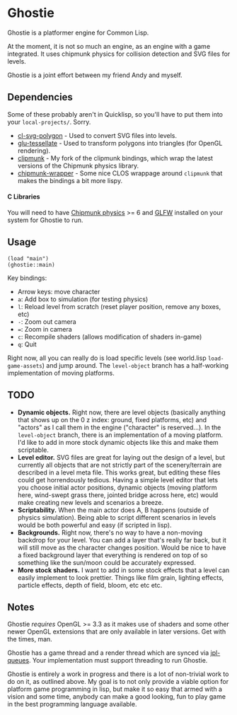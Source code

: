 Ghostie
=======
Ghostie is a platformer engine for Common Lisp.

At the moment, it is not so much an engine, as an engine with a game integrated.
It uses chipmunk physics for collision detection and SVG files for levels.

Ghostie is a joint effort between my friend Andy and myself.

Dependencies
------------
Some of these probably aren't in Quicklisp, so you'll have to put them into your
`local-projects/`. Sorry.

- [cl-svg-polygon](https://github.com/orthecreedence/cl-svg-polygon) - Used to
convert SVG files into levels.
- [glu-tessellate](https://github.com/orthecreedence/glu-tessellate) - Used to
transform polygons into triangles (for OpenGL rendering).
- [clipmunk](https://github.com/orthecreedence/clipmunk) - My fork of the
clipmunk bindings, which wrap the latest versions of the Chipmunk physics
library.
- [chipmunk-wrapper](https://github.com/orthecreedence/chipmunk-wrapper) - Some
nice CLOS wrappage around `clipmunk` that makes the bindings a bit more lispy.

#### C Libraries
You will need to have [Chipmunk physics](http://chipmunk-physics.net/) >= 6 and
[GLFW](http://www.glfw.org/) installed on your system for Ghostie to run.


Usage
-----
```common-lisp
(load "main")
(ghostie::main)
```

Key bindings:

- Arrow keys: move character
- `a`: Add box to simulation (for testing physics)
- `l`: Reload level from scratch (reset player position, remove any boxes, etc)
- `-`: Zoom out camera
- `=`: Zoom in camera
- `c`: Recompile shaders (allows modification of shaders in-game)
- `q`: Quit

Right now, all you can really do is load specific levels (see world.lisp
`load-game-assets`) and jump around. The `level-object` branch has a
half-working implementation of moving platforms.

TODO
----
- __Dynamic objects.__ Right now, there are level objects (basically anything
that shows up on the 0 z index: ground, fixed platforms, etc) and "actors" as
I call them in the engine ("character" is reserved...). In the `level-object`
branch, there is an implementation of a moving platform. I'd like to add in
more stock dynamic objects like this and make them scriptable.
- __Level editor.__ SVG files are great for laying out the design of a level,
but currently all objects that are not strictly part of the scenery/terrain are
described in a level meta file. This works great, but editing these files could
get horrendously tedious. Having a simple level editor that lets you choose
initial actor positions, dynamic objects (moving platform here, wind-swept grass
there, jointed bridge across here, etc) would make creating new levels and
scenarios a breeze.
- __Scriptability.__ When the main actor does A, B happens (outside of physics
simulation). Being able to script different scenarios in levels would be both
powerful and easy (if scripted in lisp).
- __Backgrounds.__ Right now, there's no way to have a non-moving backdrop for
your level. You can add a layer that's really far back, but it will still move
as the character changes position. Would be nice to have a fixed background
layer that everything is rendered on top of so something like the sun/moon
could be accurately expressed.
- __More stock shaders.__ I want to add in some stock effects that a level can
easily implement to look prettier. Things like film grain, lighting effects,
particle effects, depth of field, bloom, etc etc etc.

Notes
-----
Ghostie *requires* OpenGL >= 3.3 as it makes use of shaders and some other newer
OpenGL extensions that are only available in later versions. Get with the times,
man.

Ghostie has a game thread and a render thread which are synced via
[jpl-queues](http://www.thoughtcrime.us/software/jpl-queues/). Your
implementation must support threading to run Ghostie.

Ghostie is entirely a work in progress and there is a lot of non-trivial work to
do on it, as outlined above. My goal is to not only provide a viable option for
platform game programming in lisp, but make it so easy that armed with a vision
and some time, anybody can make a good looking, fun to play game in the best
programming language available.

